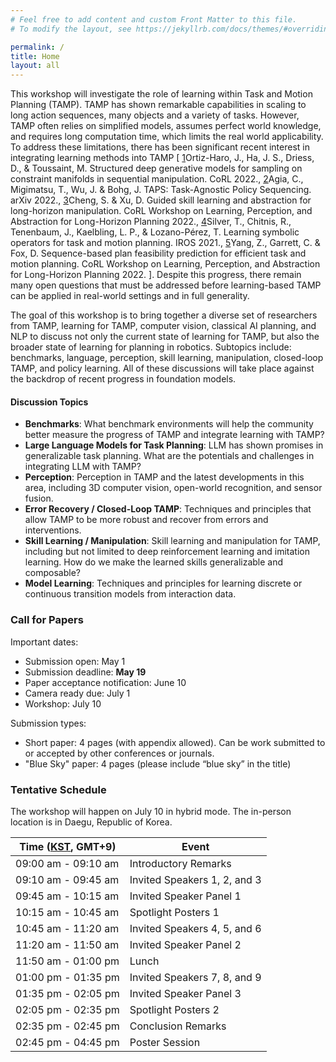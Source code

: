 ```yaml
---
# Feel free to add content and custom Front Matter to this file.
# To modify the layout, see https://jekyllrb.com/docs/themes/#overriding-theme-defaults

permalink: /
title: Home
layout: all
---
```


This workshop will investigate the role of learning within Task and Motion Planning (TAMP). TAMP has shown remarkable capabilities in scaling to long action sequences, many objects and a variety of tasks. However, TAMP often relies on simplified models, assumes perfect world knowledge, and requires long computation time, which limits the real world applicability. To address these limitations, there has been significant recent interest in integrating learning methods into TAMP [
<span class="secret1"><a href="https://proceedings.mlr.press/v164/ortiz-haro22a.html" target="_blank">1</a></span><span class="reveal1">Ortiz-Haro, J., Ha, J. S., Driess, D., & Toussaint, M. Structured deep generative models for sampling on constraint manifolds in sequential manipulation. CoRL 2022.</span>,
<span class="secret2"><a href="https://arxiv.org/abs/2210.12250" target="_blank">2</a></span><span class="reveal2">Agia, C., Migimatsu, T., Wu, J. & Bohg, J. TAPS: Task-Agnostic Policy Sequencing. arXiv 2022.</span>,
<span class="secret3"><a href="https://arxiv.org/abs/2210.12631" target="_blank">3</a></span><span class="reveal3">Cheng, S. & Xu, D. Guided skill learning and abstraction for long-horizon manipulation. CoRL Workshop on Learning, Perception, and Abstraction for Long-Horizon Planning 2022.</span>,
<span class="secret4"><a href="https://arxiv.org/abs/2103.00589" target="_blank">4</a></span><span class="reveal4">Silver, T., Chitnis, R., Tenenbaum, J., Kaelbling, L. P., & Lozano-Pérez, T. Learning symbolic operators for task and motion planning. IROS 2021.</span>,
<span class="secret5"><a href="https://arxiv.org/abs/2211.01576" target="_blank">5</a></span><span class="reveal5">Yang, Z., Garrett, C. & Fox, D. Sequence-based plan feasibility prediction for efficient task and motion planning. CoRL Workshop on Learning, Perception, and Abstraction for Long-Horizon Planning 2022.</span>
]. Despite this progress, there remain many open questions that must be addressed before learning-based TAMP can be applied in real-world settings and in full generality.

The goal of this workshop is to bring together a diverse set of researchers from TAMP, learning for TAMP, computer vision, classical AI planning, and NLP to discuss not only the current state of learning for TAMP, but also the broader state of learning for planning in robotics. Subtopics include: benchmarks, language, perception, skill learning, manipulation, closed-loop TAMP, and policy learning. All of these discussions will take place against the backdrop of recent progress in foundation models.


#### Discussion Topics

- **Benchmarks**: What benchmark environments will help the community better measure the progress of TAMP and integrate learning with TAMP?
- **Large Language Models for Task Planning**: LLM has shown promises in generalizable task planning. What are the potentials and challenges in integrating LLM with TAMP?
- **Perception**: Perception in TAMP and the latest developments in this area, including 3D computer vision, open-world recognition, and sensor fusion.
- **Error Recovery / Closed-Loop TAMP**: Techniques and principles that allow TAMP to be more robust and recover from errors and interventions.
- **Skill Learning / Manipulation**: Skill learning and manipulation for TAMP, including but not limited to deep reinforcement learning and imitation learning. How do we make the learned skills generalizable and composable?
- **Model Learning**: Techniques and principles for learning discrete or continuous transition models from interaction data.


### Call for Papers

Important dates:
- Submission open: May 1
- Submission deadline: **May 19**
- Paper acceptance notification: June 10
- Camera ready due: July 1
- Workshop: July 10

Submission types:
- Short paper: 4 pages (with appendix allowed). Can be work submitted to or accepted by other conferences or journals.
- "Blue Sky" paper: 4 pages (please include “blue sky” in the title)


### Tentative Schedule

The workshop will happen on July 10 in hybrid mode. The in-person location is in Daegu, Republic of Korea.  

<table>
<thead>
  <tr>
    <th>Time (<a href="https://www.worldtimeserver.com/current_time_in_KR.aspx?city=Daegu">KST</a>, GMT+9)</th>
    <th>Event</th>
  </tr>
</thead>
<tbody>
  <tr>
    <td>09:00 am - 09:10 am</td>
    <td>Introductory Remarks</td>
  </tr>
  <tr>
    <td>09:10 am - 09:45 am</td>
    <td>Invited Speakers 1, 2, and 3</td>
  </tr>
  <tr>
    <td>09:45 am - 10:15 am</td>
    <td>Invited Speaker Panel 1</td>
  </tr>
  <tr>
    <td>10:15 am - 10:45 am</td>
    <td>Spotlight Posters 1</td>
  </tr>
  <tr>
    <td>10:45 am - 11:20 am</td>
    <td>Invited Speakers 4, 5, and 6</td>
  </tr>
  <tr>
    <td>11:20 am - 11:50 am</td>
    <td>Invited Speaker Panel 2</td>
  </tr>
  <tr>
    <td>11:50 am - 01:00 pm</td>
    <td>Lunch</td>
  </tr>
  <tr>
    <td>01:00 pm - 01:35 pm</td>
    <td>Invited Speakers 7, 8, and 9</td>
  </tr>
  <tr>
    <td>01:35 pm - 02:05 pm</td>
    <td>Invited Speaker Panel 3</td>
  </tr>
  <tr>
    <td>02:05 pm - 02:35 pm</td>
    <td>Spotlight Posters 2</td>
  </tr>
  <tr>
    <td>02:35 pm - 02:45 pm</td>
    <td>Conclusion Remarks</td>
  </tr>
  <tr>
    <td>02:45 pm - 04:45 pm</td>
    <td>Poster Session</td>
  </tr>
</tbody>
</table>
